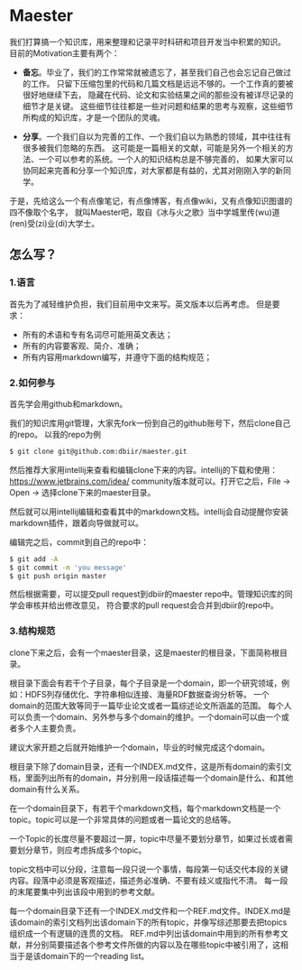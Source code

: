 # Maester
我们打算搞一个知识库，用来整理和记录平时科研和项目开发当中积累的知识。
目前的Motivation主要有两个：
* **备忘**。毕业了，我们的工作常常就被遗忘了，甚至我们自己也会忘记自己做过的工作。
只留下压缩包里的代码和几篇文档是远远不够的。一个工作真的要被很好地继续下去，
隐藏在代码、论文和实验结果之间的那些没有被详尽记录的细节才是关键。
这些细节往往都是一些对问题和结果的思考与观察，这些细节所构成的知识库，才是一个团队的灵魂。

* **分享**。一个我们自以为完善的工作、一个我们自以为熟悉的领域，其中往往有很多被我们忽略的东西。
这可能是一篇相关的文献，可能是另外一个相关的方法、一个可以参考的系统。一个人的知识结构总是不够完善的，
如果大家可以协同起来完善和分享一个知识库，对大家都是有益的，尤其对刚刚入学的新同学。

于是，先给这么一个有点像笔记，有点像博客，有点像wiki，又有点像知识图谱的四不像取个名字，
就叫Maester吧，取自《冰与火之歌》当中学城里传(wu)道(ren)受(zi)业(di)大学士。

## 怎么写？

### 1.语言
首先为了减轻维护负担，我们目前用中文来写。英文版本以后再考虑。
但是要求：
* 所有的术语和专有名词尽可能用英文表达；
* 所有的内容要客观、简介、准确；
* 所有内容用markdown编写，并遵守下面的结构规范；

### 2.如何参与
首先学会用github和markdown。

我们的知识库用git管理，大家先fork一份到自己的github账号下，然后clone自己的repo。
以我的repo为例
```bash
$ git clone git@github.com:dbiir/maester.git
```
然后推荐大家用intellij来查看和编辑clone下来的内容。intellij的下载和使用：
https://www.jetbrains.com/idea/
community版本就可以。打开它之后，File -> Open -> 选择clone下来的maester目录。

然后就可以用intellij编辑和查看其中的markdown文档。intellij会自动提醒你安装markdown插件，跟着向导做就可以。

编辑完之后，commit到自己的repo中：
```bash
$ git add -A
$ git commit -m 'you message'
$ git push origin master
```

然后根据需要，可以提交pull request到dbiir的maester repo中。管理知识库的同学会审核并给出修改意见，
符合要求的pull request会合并到dbiir的repo中。

### 3.结构规范
clone下来之后，会有一个maester目录，这是maester的根目录，下面简称根目录。

根目录下面会有若干个子目录，每个子目录是一个domain，即一个研究领域，例如：HDFS列存储优化、字符串相似连接、海量RDF数据查询分析等。
一个domain的范围大致等同于一篇毕业论文或者一篇综述论文所涵盖的范围。
每个人可以负责一个domain、另外参与多个domain的维护。一个domain可以由一个或者多个人主要负责。

建议大家开题之后就开始维护一个domain，毕业的时候完成这个domain。

根目录下除了domain目录，还有一个INDEX.md文件，这是所有domain的索引文档，里面列出所有的domain，并分别用一段话描述每一个domain是什么、和其他domain有什么关系。

在一个domain目录下，有若干个markdown文档，每个markdown文档是一个topic。topic可以是一个非常具体的问题或者一篇论文的总结等。

一个Topic的长度尽量不要超过一屏，topic中尽量不要划分章节，如果过长或者需要划分章节，则应考虑拆成多个topic。

topic文档中可以分段，注意每一段只说一个事情，每段第一句话交代本段的关键内容。段落中必须是客观描述，描述务必准确、不要有歧义或指代不清。
每一段的末尾要集中列出该段中用到的参考文献。

每一个domain目录下还有一个INDEX.md文件和一个REF.md文件。INDEX.md是该domain的索引文档列出该domain下的所有topic，并像写综述那要去把topics组织成一个有逻辑的连贯的文档。
REF.md中列出该domain中用到的所有参考文献，并分别简要描述各个参考文件所做的内容以及在哪些topic中被引用了，这相当于是该domain下的一个reading list。